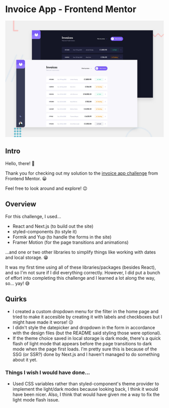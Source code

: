 # Invoice App - Frontend Mentor

![Design preview for the Invoice app coding challenge](./public/preview.jpg)

## Intro

Hello, there! 👋

Thank you for checking out my solution to the [invoice app challenge](https://www.frontendmentor.io/challenges/invoice-app-i7KaLTQjl) from Frontend Mentor. 😀

Feel free to look around and explore! 😉

## Overview

For this challenge, I used...

- React and Next.js (to build out the site)
- styled-components (to style it) 
- Formik and Yup (to handle the forms in the site)
- Framer Motion (for the page transitions and animations)

...and one or two other libraries to simplify things like working with dates and local storage. 😁

It was my first time using all of these libraries/packages (besides React), and so I'm not sure if I did everything correctly. However, I did put a bunch of effort into completing this challenge and I learned a lot along the way, so... yay! 😅

## Quirks

- I created a custom dropdown menu for the filter in the home page and tried to make it accesible by creating it with labels and checkboxes but I might have made it worse! 😥
- I didn't style the datepicker and dropdown in the form in accordance with the design files (but the README said styling those were optional).
- If the theme choice saved in local storage is dark mode, there's a quick flash of light mode that appears before the page transitions to dark mode when the page first loads. I'm pretty sure this is because of the SSG (or SSR?) done by Next.js and I haven't managed to do something about it yet.

### Things I wish I would have done...

- Used CSS variables rather than styled-component's theme provider to implement the light/dark modes because looking back, I think it would have been nicer. Also, I think that would have given me a way to fix the light mode flash issue.
